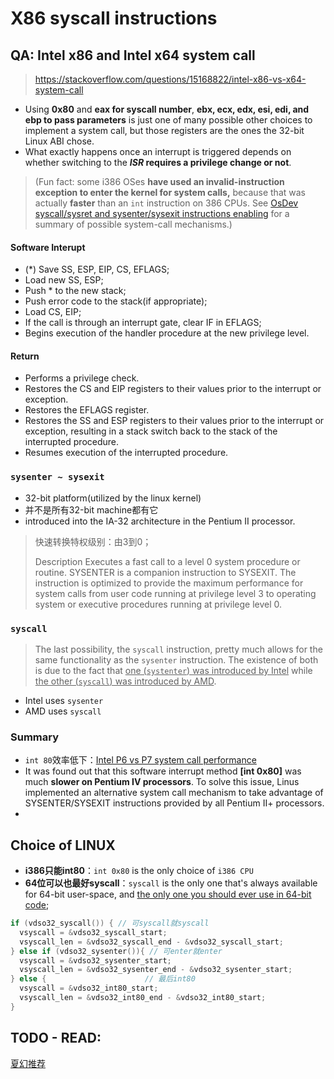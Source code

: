 # X86 syscall instructions

## QA: Intel x86 and Intel x64 system call

> https://stackoverflow.com/questions/15168822/intel-x86-vs-x64-system-call

- Using **0x80** and **eax for syscall number**, **ebx, ecx, edx, esi, edi, and ebp to pass parameters** is just one of many possible other choices to implement a system call, but those registers are the ones the 32-bit Linux ABI chose.
- What exactly happens once an interrupt is triggered depends on whether switching to the ***ISR* requires a privilege change or not**.

> (Fun fact: some i386 OSes **have used an invalid-instruction exception to enter the kernel for system calls,** because that was actually **faster** than an `int` instruction on 386 CPUs. See [OsDev syscall/sysret and sysenter/sysexit instructions enabling](https://stackoverflow.com/questions/46022184/osdev-syscall-sysret-and-sysenter-sysexit-instructions-enabling) for a summary of possible system-call mechanisms.)

#### Software Interupt

- (*) Save SS, ESP, EIP, CS, EFLAGS;
- Load new SS, ESP;
- Push * to the new stack;
- Push error code to the stack(if appropriate);
- Load CS, EIP;
- If the call is through an interrupt gate, clear IF in EFLAGS;
- Begins execution of the handler procedure at the new privilege level.

#### Return 

- Performs a privilege check.
- Restores the CS and EIP registers to their values prior to the interrupt or exception.
- Restores the EFLAGS register.
- Restores the SS and ESP registers to their values prior to the interrupt or exception, resulting in a stack switch back to the stack of the interrupted procedure.
- Resumes execution of the interrupted procedure.

### `sysenter ~ sysexit`

- 32-bit platform(utilized by the linux kernel)
- 并不是所有32-bit machine都有它
- introduced into the IA-32 architecture in the Pentium II processor.

>快速转换特权级别：由3到0；
>
>Description Executes a fast call to a level 0 system procedure or routine. SYSENTER is a companion instruction to SYSEXIT. The instruction is optimized to provide the maximum performance for system calls from user code running at privilege level 3 to operating system or executive procedures running at privilege level 0.

### `syscall`

> The last possibility, the `syscall` instruction, pretty much allows for the same functionality as the `sysenter` instruction. The existence of both is due to the fact that <u>one (`systenter`) was introduced by Intel</u> while <u>the other (`syscall`) was introduced by AMD</u>.

- Intel uses `sysenter`
- AMD uses `syscall`

### Summary

- `int 80`效率低下：[Intel P6 vs P7 system call performance](https://lkml.org/lkml/2002/12/9/13)
- It was found out that this software interrupt method **[int 0x80]** was much **slower on Pentium IV processors**. To solve this issue, Linus implemented an alternative system call mechanism to take advantage of SYSENTER/SYSEXIT instructions provided by all Pentium II+ processors.
- 

## Choice of LINUX

- **i386只能int80**：`int 0x80` is the only choice of `i386 CPU`
- **64位可以也最好syscall**：`syscall` is the only one that's always available for 64-bit user-space, and [the only one you should ever use in 64-bit code](https://stackoverflow.com/questions/46087730/what-happens-if-you-use-the-32-bit-int-0x80-linux-abi-in-64-bit-code);

```c++
if (vdso32_syscall()) { // 可syscall就syscall                                     
  vsyscall = &vdso32_syscall_start;                                                                 
  vsyscall_len = &vdso32_syscall_end - &vdso32_syscall_start;                                       
} else if (vdso32_sysenter()){ // 可enter就enter                                                          
  vsyscall = &vdso32_sysenter_start;                                                                
  vsyscall_len = &vdso32_sysenter_end - &vdso32_sysenter_start;                                     
} else {                      // 最后int80                                                                           
  vsyscall = &vdso32_int80_start;                                                                   
  vsyscall_len = &vdso32_int80_end - &vdso32_int80_start;                                           
}
```

## TODO - READ:

[夏幻推荐](https://bbs.pediy.com/thread-226254.htm)

